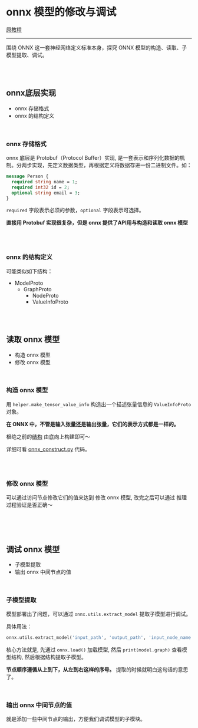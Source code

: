 # onnx 模型的修改与调试

[原教程](https://mmdeploy.readthedocs.io/zh-cn/latest/tutorial/05_onnx_model_editing.html)

---

围绕 ONNX 这一套神经网络定义标准本身，探究 ONNX 模型的构造、读取、子模型提取、调试。

<br>
<br>

## onnx底层实现
- onnx 存储格式
- onnx 的结构定义

<br>

### onnx 存储格式
onnx 底层是 Protobuf（Protocol Buffer）实现, 是一套表示和序列化数据的机制。分两步实现，先定义数据类型，再根据定义将数据存进一份二进制文件。如：

```protobuf
message Person {
  required string name = 1;
  required int32 id = 2;
  optional string email = 3;
}
```

`required` 字段表示必须的参数，`optional` 字段表示可选择。

**直接用 Protobuf 实现很复杂，但是 onnx 提供了API用与构造和读取 onnx 模型**


<br>
<br>


### onnx 的结构定义

可能类似如下结构：

- ModelProto
    - GraphProto
        - NodeProto
        - ValueInfoProto


<br>
<br>




## 读取 onnx 模型
- 构造 onnx 模型
- 修改 onnx 模型

<br>

### 构造 onnx 模型

用 `helper.make_tensor_value_info` 构造出一个描述张量信息的 `ValueInfoProto` 对象。 

**在 ONNX 中，不管是输入张量还是输出张量，它们的表示方式都是一样的。**

根绝之前的[结构](#onnx-的结构定义) 由底向上构建即可～ 

详细可看 [onnx_construct.py](5_onnx_model_modified_debug/onnx_construct.py) 代码。

<br>
<br>


### 修改 onnx 模型
可以通过访问节点修改它们的值来达到 修改 onnx 模型, 改完之后可以通过 推理过程验证是否正确～

<br>
<br>
<br>

## 调试 onnx 模型
- 子模型提取
- 输出 onnx 中间节点的值

<br>


### 子模型提取
模型部署出了问题，可以通过 `onnx.utils.extract_model` 提取子模型进行调试。

具体用法：

```python
onnx.utils.extract_model('input_path', 'output_path', 'input_node_name', 'output_node_name')
```

核心方法就是, 先通过 `onnx.load()` 加载模型, 然后 `print(model.graph)` 查看模型结构, 然后根据结构提取子模型。

**节点顺序遵循从上到下，从左到右这样的序号。** 提取的时候就明白这句话的意思了。

<br>

### 输出 onnx 中间节点的值

就是添加一些中间节点的输出，方便我们调试模型的子模块。

